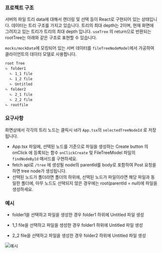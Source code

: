 ### 프로젝트 구조

서버의 파일 트리 data에 대해서 랜더링 및 선택 등이 React로 구현되어 있는 상태입니다.
데이터는 트리 구조를 가지고 있습니다. 트리의 최대 depth는 2이며, 현재 화면에 그려지고 있는 트리가 트리의 최대 depth 입니다.
`useTree` 의 return으로 반환되는 rootTree는 아래와 같은 구조로 표현할 수 있습니다.

`mocks/mockData`에 모킹되어 있는 서버 데이터를 `fileTreeNodeModel`에서 가공하여 클라이언트의 데이터 모델로 사용합니다.

```
root Tree
ㄴ folder1
  ㄴ 1_1 file
  ㄴ 1_2 file
  ㄴ Untitled
ㄴ folder2
  ㄴ 2_1 file
  ㄴ 2_2 file
ㄴ rootfile
```

### 요구사항

화면상에서 각각의 트리 노드는 클릭시 id가 `App.tsx`의 `selectedTreeNodeId` 로 저장됩니다.

- App.tsx 파일에, 선택된 노드를 기준으로 파일을 생성하는 Create button 의 onClick 에 등록되는 함수 `onClickCreate` 및 FileTreeModel 파일의 `findNodeById` 매서드를 구현하세요.
- fetch api로 `/tree` 에 생성될 node의 parentId를 body로 포함하여 Post 요청을 하면 tree node가 생성됩니다.
- 선택된 노드가 폴더라면 폴더의 하위에, 선택된 노드가 파일이라면 해당 파일과 동일한 폴더에, 아무 노드도 선택되지 않은 경우에는 root(parentId = null)에 파일을 생성하세요.

### 예시

- folder1을 선택하고 파일을 생성한 경우
  folder1 하위에 Untitled 파일 생성

- 1_1 file을 선택하고 파일을 생성한 경우
  folder1 하위에 Untitled 파일 생성

- 2_2 file을 선택하고 파일을 생성한 경우
  folder2 하위에 Untitled 파일 생성


![예시](https://github.com/namda-on/live-coding/assets/60877502/1134cfa4-d06a-4235-bec9-f0a943395314)
